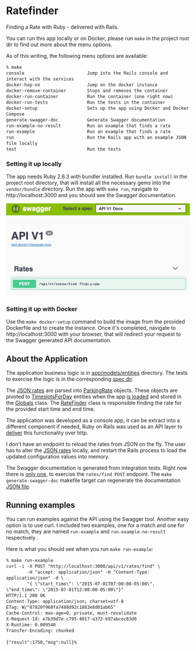 # Ratefinder

Finding a Rate with Ruby - delivered with Rails.

You can run this app locally or on Docker, please run `make` in the project root dir to find out more about the menu options.

As of this writing, the following menu options are available:

```
% make
console                        Jump into the Rails console and interact with the services
docker-hop-on                  Jump on the docker instance
docker-remove-container        Stops and removes the container
docker-run-container           Run the container (one right now)
docker-run-tests               Run the tests in the container
docker-setup                   Sets up the app using Docker and Docker Compose
generate-swagger-doc           Generate Swagger documentation
run-example-no-result          Run an example that finds a rate
run-example                    Run an example that finds a rate
run                            Run the Rails app with an example JSON file locally
test                           Run the tests
```

### Setting it up locally

The app needs Ruby 2.6.3 with bundler installed. Run `bundle install` in the project root directory, that will install all the necessary gems into the `vendor/bundle` directory.
Run the app with `make run`, navigate to http://localhost:3000 and you should see the Swagger documentation.

![Swagger Documentation](https://raw.githubusercontent.com/adomokos/ratefinder/master/resources/images/swagger_documentation.jpg)

### Setting it up with Docker

Use the `make docker-setup` command to build the image from the provided Dockerfile and to create the instance. Once it's completed, navigate to http://localhost:3000 with your browser, that will redirect your request to the Swagger generated API documentation.

## About the Application

The application business logic is in [app/models/entities](app/models/entities) directory. The tests to exercise the logic is in the corresponding [spec dir](spec/models/entities).

The [JSON rates](resources/parking_rates.json) are parsed into [ParkingRate](app/models/entities/parking_rate.rb) objects. These objects are pivoted to [TimeslotsForDay](app/models/entities/timeslots_for_day.rb) entities when the app [is loaded](config/initializers/load_rates.rb) and stored in the [Globals](app/models/entities/globals.rb) class. The [RateFinder](https://github.com/adomokos/ratefinder/blob/master/app/models/entities/rate_finder.rb) class is responsible finding the rate for the provided start time and end time.

The application was developed as a console app, it can be extract into a different component if needed, Ruby on Rails was used as an API layer to [deliver](app/controllers/api/v1/rates_controller.rb) this functionality over http.

I don't have an endpoint to reload the rates from JSON on the fly. The user has to alter the [JSON rates](resources/parking_rates.json) locally, and restart the Rails process to load the updated configuration values into memory.

The Swagger documentation is generated from integration tests. Right now there is [only one](spec/integration/rates_spec.rb), to exercise the `rates/find POST` endpoint. The `make generate-swagger-doc` makefile target can regenerate the documentation [JSON file](swagger/v1/swagger.json).

## Running examples

You can run examples against the API using the Swagger tool. Another easy option is to use curl. I included two examples, one for a match and one for no match, they are named `run-example` and `run-example-no-result` respectively .

Here is what you should see when you run `make run-example`:

```
% make run-example
curl -i -X POST "http://localhost:3000/api/v1/rates/find" \
		-H "accept: application/json" -H "Content-Type: application/json" -d \
		"{ \"start_time\": \"2015-07-01T07:00:00-05:00\", \"end_time\": \"2015-07-01T12:00:00-05:00\"}"
HTTP/1.1 200 OK
Content-Type: application/json; charset=utf-8
ETag: W/"87820f968fa7488d92c1883e8d01ab65"
Cache-Control: max-age=0, private, must-revalidate
X-Request-Id: e7b39d7e-c795-4017-a372-b97abcec83d0
X-Runtime: 0.009540
Transfer-Encoding: chunked

{"result":1750,"msg":null}%
```
